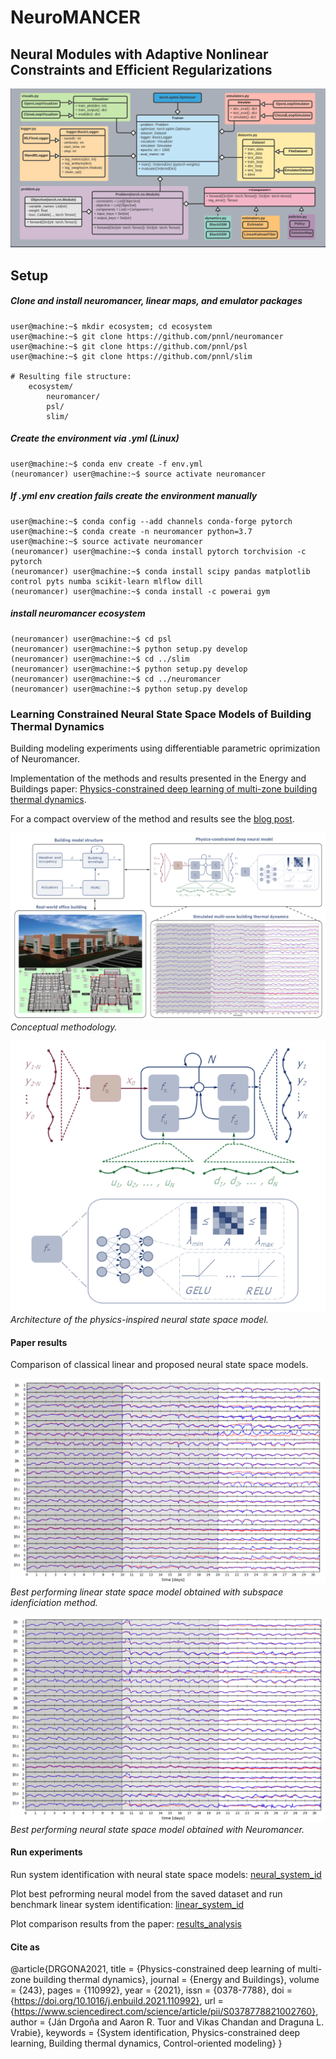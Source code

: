 # NeuroMANCER
## Neural Modules with Adaptive Nonlinear Constraints and 	Efficient Regularizations
![UML diagram](figs/class_diagram.png)

## Setup

##### Clone and install neuromancer, linear maps, and emulator packages
```console
user@machine:~$ mkdir ecosystem; cd ecosystem
user@machine:~$ git clone https://github.com/pnnl/neuromancer
user@machine:~$ git clone https://github.com/pnnl/psl
user@machine:~$ git clone https://github.com/pnnl/slim

# Resulting file structure:
    ecosystem/
        neuromancer/
        psl/
        slim/
```

##### Create the environment via .yml (Linux)

```console
user@machine:~$ conda env create -f env.yml
(neuromancer) user@machine:~$ source activate neuromancer
```

##### If .yml env creation fails create the environment manually

```console
user@machine:~$ conda config --add channels conda-forge pytorch
user@machine:~$ conda create -n neuromancer python=3.7
user@machine:~$ source activate neuromancer
(neuromancer) user@machine:~$ conda install pytorch torchvision -c pytorch
(neuromancer) user@machine:~$ conda install scipy pandas matplotlib control pyts numba scikit-learn mlflow dill
(neuromancer) user@machine:~$ conda install -c powerai gym
```

##### install neuromancer ecosystem 

```console
(neuromancer) user@machine:~$ cd psl
(neuromancer) user@machine:~$ python setup.py develop
(neuromancer) user@machine:~$ cd ../slim
(neuromancer) user@machine:~$ python setup.py develop
(neuromancer) user@machine:~$ cd ../neuromancer
(neuromancer) user@machine:~$ python setup.py develop
```


###  Learning Constrained Neural State Space Models of Building Thermal Dynamics
Building modeling experiments using differentiable parametric oprimization of Neuromancer.

Implementation of the methods and results presented in the Energy and Buildings paper: [Physics-constrained deep learning of multi-zone building thermal dynamics](https://www.sciencedirect.com/science/article/pii/S0378778821002760).

For a compact overview of the method and results see the [blog post](https://pnnl.github.io/Deep-Learning-Control-with-Embedded-Physical-Structure/eed-building/).


![methodology.](figs/graphical_abstract_EnB2020_v2.png)
*Conceptual methodology.*

![system model.](figs/SSM_dynamics_model_neurips_ws.png)
*Architecture of the physics-inspired neural state space model.*


#### Paper results

Comparison of classical linear and proposed neural state space models.

![linear_ssm.](figs/linear_ssm.png)
*Best performing linear state space model obtained with subspace idenficiation method.*


![neural_ssm.](figs/neural_ssm.png)
*Best performing neural state space model obtained with Neuromancer.*


#### Run experiments

Run system identification with neural state space models:
[neural_system_id](neuromancer/system_ID_building/system_id_building_constraints.py)  

Plot best pefrorming neural model from the saved dataset and run benchmark linear system identification:
[linear_system_id](neuromancer/system_ID_building/nmpc2020_buildings/analysis/sys_ID_eed_building_plots_paper.py)

Plot comparison results from the paper:
[results_analysis](neuromancer/system_ID_building/nmpc2020_buildings/analysis/results_analysis_eed.py)


#### Cite as

@article{DRGONA2021,
title = {Physics-constrained deep learning of multi-zone building thermal dynamics},
journal = {Energy and Buildings},
volume = {243},
pages = {110992},
year = {2021},
issn = {0378-7788},
doi = {https://doi.org/10.1016/j.enbuild.2021.110992},
url = {https://www.sciencedirect.com/science/article/pii/S0378778821002760},
author = {Ján Drgoňa and Aaron R. Tuor and Vikas Chandan and Draguna L. Vrabie},
keywords = {System identification, Physics-constrained deep learning, 
Building thermal dynamics, Control-oriented modeling}
}